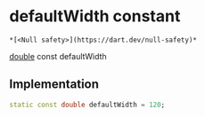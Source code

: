


# defaultWidth constant




    *[<Null safety>](https://dart.dev/null-safety)*


[double](https://api.flutter.dev/flutter/dart-core/double-class.html) const defaultWidth
  







## Implementation

```dart
static const double defaultWidth = 120;


```







